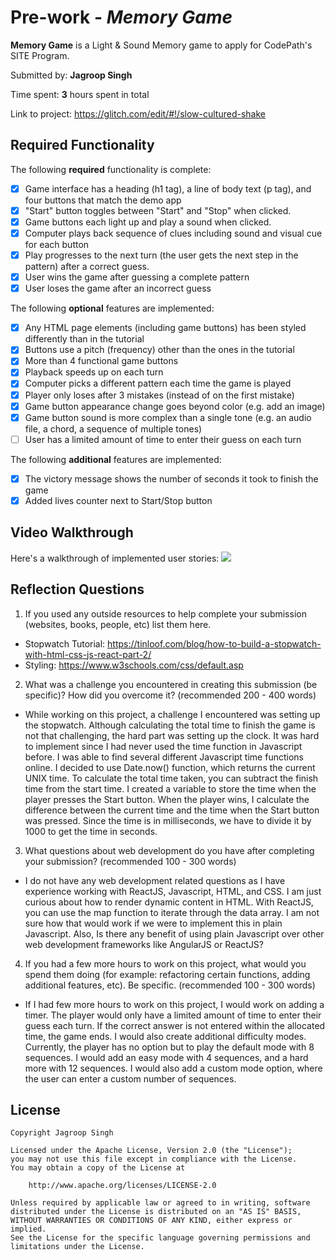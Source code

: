 # Pre-work - *Memory Game*

**Memory Game** is a Light & Sound Memory game to apply for CodePath's SITE Program. 

Submitted by: **Jagroop Singh**

Time spent: **3** hours spent in total

Link to project: https://glitch.com/edit/#!/slow-cultured-shake

## Required Functionality

The following **required** functionality is complete:

* [x] Game interface has a heading (h1 tag), a line of body text (p tag), and four buttons that match the demo app
* [x] "Start" button toggles between "Start" and "Stop" when clicked. 
* [x] Game buttons each light up and play a sound when clicked. 
* [x] Computer plays back sequence of clues including sound and visual cue for each button
* [x] Play progresses to the next turn (the user gets the next step in the pattern) after a correct guess. 
* [x] User wins the game after guessing a complete pattern
* [x] User loses the game after an incorrect guess

The following **optional** features are implemented:

* [x] Any HTML page elements (including game buttons) has been styled differently than in the tutorial
* [x] Buttons use a pitch (frequency) other than the ones in the tutorial
* [x] More than 4 functional game buttons
* [x] Playback speeds up on each turn
* [x] Computer picks a different pattern each time the game is played
* [x] Player only loses after 3 mistakes (instead of on the first mistake)
* [x] Game button appearance change goes beyond color (e.g. add an image)
* [x] Game button sound is more complex than a single tone (e.g. an audio file, a chord, a sequence of multiple tones)
* [ ] User has a limited amount of time to enter their guess on each turn

The following **additional** features are implemented:

- [x] The victory message shows the number of seconds it took to finish the game
- [x] Added lives counter next to Start/Stop button

## Video Walkthrough

Here's a walkthrough of implemented user stories:
![](https://user-images.githubusercontent.com/49300175/112401418-bcde5500-8cc7-11eb-8e9c-90031548be2f.gif)



## Reflection Questions
1. If you used any outside resources to help complete your submission (websites, books, people, etc) list them here. 
- Stopwatch Tutorial: https://tinloof.com/blog/how-to-build-a-stopwatch-with-html-css-js-react-part-2/
- Styling: https://www.w3schools.com/css/default.asp

2. What was a challenge you encountered in creating this submission (be specific)? How did you overcome it? (recommended 200 - 400 words) 
- While working on this project, a challenge I encountered was setting up the stopwatch. Although calculating the total time to finish the game is not that challenging, the hard part was setting up the clock. It was hard to implement since I had never used the time function in Javascript before. I was able to find several different Javascript time functions online. I decided to use Date.now() function, which returns the current UNIX time. To calculate the total time taken, you can subtract the finish time from the start time. I created a variable to store the time when the player presses the Start button. When the player wins, I calculate the difference between the current time and the time when the Start button was pressed. Since the time is in milliseconds, we have to divide it by 1000 to get the time in seconds. 

3. What questions about web development do you have after completing your submission? (recommended 100 - 300 words) 
- I do not have any web development related questions as I have experience working with ReactJS, Javascript, HTML, and CSS. I am just curious about how to render dynamic content in HTML. With ReactJS, you can use the map function to iterate through the data array. I am not sure how that would work if we were to implement this in plain Javascript. Also, Is there any benefit of using plain Javascript over other web development frameworks like AngularJS or ReactJS? 

4. If you had a few more hours to work on this project, what would you spend them doing (for example: refactoring certain functions, adding additional features, etc). Be specific. (recommended 100 - 300 words) 
- If I had few more hours to work on this project, I would work on adding a timer. The player would only have a limited amount of time to enter their guess each turn. If the correct answer is not entered within the allocated time, the game ends. I would also create additional difficulty modes. Currently, the player has no option but to play the default mode with 8 sequences. I would add an easy mode with 4 sequences, and a hard more with 12 sequences. I would also add a custom mode option, where the user can enter a custom number of sequences. 



## License

    Copyright Jagroop Singh

    Licensed under the Apache License, Version 2.0 (the "License");
    you may not use this file except in compliance with the License.
    You may obtain a copy of the License at

        http://www.apache.org/licenses/LICENSE-2.0

    Unless required by applicable law or agreed to in writing, software
    distributed under the License is distributed on an "AS IS" BASIS,
    WITHOUT WARRANTIES OR CONDITIONS OF ANY KIND, either express or implied.
    See the License for the specific language governing permissions and
    limitations under the License.
